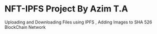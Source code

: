 # NFT-IPFS Project By Azim T.A
Uploading and Downloading Files using IPFS , Adding Images to SHA 526 BlockChain Network
